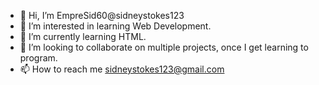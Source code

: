 - 👋 Hi, I’m EmpreSid60@sidneystokes123
- 👀 I’m interested in learning Web Development.
- 🌱 I’m currently learning HTML.
- 💞️ I’m looking to collaborate on multiple projects, once I get learning to program.
- 📫 How to reach me sidneystokes123@gmail.com

<!---
sidneystokes123/sidneystokes123 is a ✨ special ✨ repository because its `README.md` (this file) appears on your GitHub profile.
You can click the Preview link to take a look at your changes.
--->
